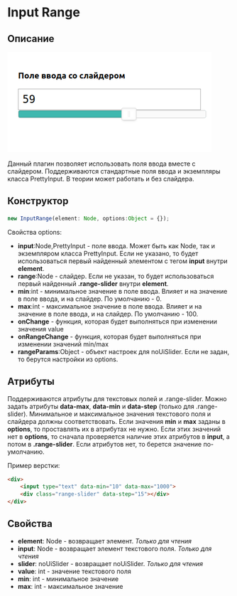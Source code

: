 # Input Range

## Описание
![Пример](/example.png)

Данный плагин позволяет использовать поля ввода вместе с слайдером. Поддерживаются стандартные поля ввода и экземпляры класса PrettyInput. В теории может работать и без слайдера. 

## Конструктор
```js
new InputRange(element: Node, options:Object = {});
```


Свойства options:
- **input**:Node,PrettyInput - поле ввода. Может быть как Node, так и экземпляром класса PrettyInput. Если не указано, то будет использоваться первый найденный элементом с тегом **input** внутри **element**.
- **range**:Node - слайдер. Если не указан, то будет использоваться первый найденный **.range-slider** внутри **element**.
- **min**:int - минимальное значение в поле ввода. Влияет и на значение в поле ввода, и на слайдер. По умолчанию - 0.
- **max**:int - максимальное значение в поле ввода. Влияет и на значение в поле ввода, и на слайдер. По умолчанию - 100.
- **onChange** - функция, которая будет выполняться при изменении значения value
- **onRangeChange** - функция, которая будет выполняться при изменении значений min/max
- **rangeParams**:Object - объект настроек для noUiSlider. Если не задан, то берутся настройки из options.

## Атрибуты

Поддерживаются атрибуты для текстовых полей и .range-slider. Можно задать атрибуты **data-max**, **data-min** и **data-step** (только для .range-slider). 
Минимальное и максимальное значения текстового поля и слайдера должны соответствовать. Если значения **min** и **max** заданы в **options**, то проставлять их в атрибутах не нужно. Если этих значений нет в **options**, то сначала проверяется наличие этих атрибутов в **input**, а потом в **.range-slider**. Если атрибутов нет, то берется значение по-умолчанию.

Пример верстки:
```html
<div>
	<input type="text" data-min="10" data-max="1000">
	<div class="range-slider" data-step="15"></div>
</div>
```

## Свойства

- **element**: Node - возвращает элемент. *Только для чтения*
- **input**: Node - возвращает элемент текстового поля. *Только для чтения*
- **slider**: noUiSlider - возвращает noUiSlider. *Только для чтения*
- **value**: int - значение текстового поля
- **min**: int - минимальное значение
- **max**: int - максимальное значение
